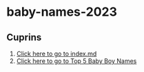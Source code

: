 # baby-names-2023
## Cuprins
1. [Click here to go to index.md](/index.md)
2. [Click here to go to Top 5 Baby Boy Names](/Top5NumeBăieți.md)
